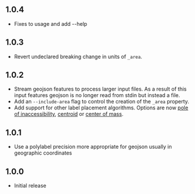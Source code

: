 ## 1.0.4

* Fixes to usage and add --help

## 1.0.3

* Revert undeclared breaking change in units of `_area`.

## 1.0.2

* Stream geojson features to process larger input files. As a result of this input features geojson is no longer read from stdin but instead a file.
* Add an `--include-area` flag to control the creation of the `_area` property.
* Add support for other label placement algorithms. Options are now [pole of inaccessibility](polylabel), [centroid](http://turfjs.org/docs/#centroid) or [center of mass](http://turfjs.org/docs/#centerofmass).

## 1.0.1

* Use a polylabel precision more appropriate for geojson usually in geographic coordinates

## 1.0.0

* Initial release
